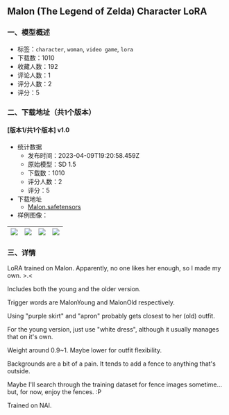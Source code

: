 ## Malon (The Legend of Zelda) Character LoRA
### 一、模型概述

- 标签：`character`, `woman`, `video game`, `lora`
- 下载数：1010
- 收藏人数：192
- 评论人数：1
- 评分人数：2
- 评分：5

### 二、下载地址（共1个版本）

#### [版本1/共1个版本] v1.0

- 统计数据
  - 发布时间：2023-04-09T19:20:58.459Z
  - 原始模型：SD 1.5
  - 下载数：1010
  - 评分人数：2
  - 评分：5
- 下载地址
  - [Malon.safetensors](https://civitai.com/api/download/models/41166)
- 样例图像：

| <img src="https://image.civitai.com/xG1nkqKTMzGDvpLrqFT7WA/f775bcce-b63c-4e84-4e28-e17c49eb1f00/width=450/453755.jpeg" /> | <img src="https://image.civitai.com/xG1nkqKTMzGDvpLrqFT7WA/e47a169c-6b76-45e9-7463-edc7da1f1c00/width=450/453761.jpeg" /> | <img src="https://image.civitai.com/xG1nkqKTMzGDvpLrqFT7WA/93a6acd8-f72d-4d39-a5ad-f4c1b6dcac00/width=450/453684.jpeg" /> | <img src="https://image.civitai.com/xG1nkqKTMzGDvpLrqFT7WA/1233c770-1e6f-4355-cd0c-45427fabdb00/width=450/453681.jpeg" /> |
| ---- | ---- | ---- | ---- |


### 三、详情
<p>LoRA trained on Malon. Apparently, no one likes her enough, so I made my own. &gt;.&lt;</p><p></p><p>Includes both the young and the older version.</p><p>Trigger words are MalonYoung and MalonOld respectively.</p><p></p><p>Using "purple skirt" and "apron" probably gets closest to her (old) outfit.</p><p>For the young version, just use "white dress", although it usually manages that on it's own.</p><p></p><p>Weight around 0.9~1. Maybe lower for outfit flexibility.</p><p></p><p>Backgrounds are a bit of a pain. It tends to add a fence to anything that's outside.</p><p>Maybe I'll search through the training dataset for fence images sometime... but, for now, enjoy the fences. :P</p><p></p><p>Trained on NAI.</p>